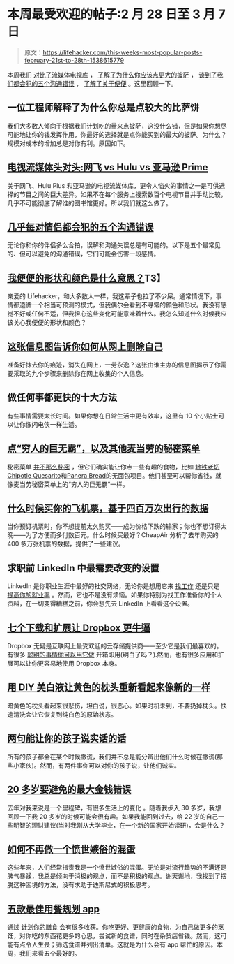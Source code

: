 # 本周最受欢迎的帖子:2 月 28 日至 3 月 7 日

> 原文：<https://lifehacker.com/this-weeks-most-popular-posts-february-21st-to-28th-1538615779>

本周我们 [对比了流媒体电视库](https://lifehacker.com/tv-streaming-head-to-head-netflix-vs-hulu-vs-amazon-pr-1536006625) ， [了解了为什么你应该点更大的披萨](http://lifehacker.com/an-engineer-explains-why-you-should-always-order-the-la-1532897984) ， [谈到了我们都会犯的五个沟通错误](http://lifehacker.com/five-communication-mistakes-almost-every-couple-makes-1535461741) ， [了解了关于便便](http://lifehacker.com/what-does-the-shape-and-color-of-my-poop-mean-1535648433) 。这里回顾一下。



## 一位工程师解释了为什么你总是点较大的比萨饼

我们大多数人倾向于根据我们计划吃的量来点披萨，这没什么错，但是如果你想尽可能地让你的钱发挥作用，你最好的选择就是点你能买到的最大的披萨。为什么？规模对成本的增加总是对你有利。原因如下。

## [电视流媒体头对头:网飞 vs Hulu vs 亚马逊 Prime](http://lifehacker.com/tv-streaming-head-to-head-netflix-vs-hulu-vs-amazon-pr-1536006625)

关于网飞、Hulu Plus 和亚马逊的电视流媒体库，更令人恼火的事情之一是可供选择的节目之间的巨大差异。如果不在每个服务上搜索数百个电视节目并手动比较，几乎不可能彻底了解谁的图书馆更好。所以我们就这么做了。

## [几乎每对情侣都会犯的五个沟通错误](http://lifehacker.com/five-communication-mistakes-almost-every-couple-makes-1535461741)

无论你和你的伴侣多么合拍，误解和沟通失误总是有可能的。以下是五个最常见的、但可以避免的沟通错误，它们可能会伤害一段感情。

## [我便便的形状和颜色是什么意思？](http://lifehacker.com/what-does-the-shape-and-color-of-my-poop-mean-1535648433)T3】

亲爱的 Lifehacker，和大多数人一样，我这辈子也拉了不少屎。通常情况下，事情都遵循一个相当可预测的模式，但我偶尔会看到不寻常的颜色和形状。我没有感觉不好或任何不适，但我担心这些变化可能意味着什么。我怎么知道什么时候我应该关心我便便的形状和颜色？

## [这张信息图告诉你如何从网上删除自己](http://lifehacker.com/this-infographic-shows-you-how-to-delete-yourself-from-1536935719)

准备好抹去你的痕迹，消失在网上，一劳永逸？这张由谁主办的信息图揭示了你需要采取的九个步骤来删除你在网上收集的个人信息。

## 做任何事都更快的十大方法

有些事情需要太长时间。如果你想在日常生活中更有效率，这里有 10 个小贴士可以让你像闪电侠一样生活。

## [点“穷人的巨无霸”，以及其他麦当劳的秘密菜单](http://lifehacker.com/order-the-poor-mans-big-mac-and-other-mcdonalds-secre-1533390319)

秘密菜单 [并不那么秘密](https://lifehacker.com/order-secret-menu-items-at-fast-food-chains-5350213) ，但它们确实能让你点一些有趣的食物，比如 [地铁老切](http://lifehacker.com/order-the-subway-old-cut-and-other-secret-menu-items-1506909136)[Chipotle Quesarito](http://lifehacker.com/order-a-quesarito-and-other-secret-chipotle-menu-items-1522443582)和[Panera Bread](https://lifehacker.com/order-bread-free-items-from-panera-breads-secret-menu-5986212)的无面包项目。他们甚至可以帮你省钱，就像麦当劳秘密菜单上的“穷人的巨无霸”一样。

## [什么时候买你的飞机票，基于四百万次出行的数据](http://lifehacker.com/when-to-buy-your-plane-ticket-based-on-data-from-four-1536163030)

当你预订机票时，你不想提前太久购买——成为价格下跌的输家；你也不想订得太晚——为了方便而多付数百元。什么时候买最好？CheapAir 分析了去年购买的 400 多万张机票的数据，提供了一些建议。

## 求职前 LinkedIn 中最需要改变的设置

LinkedIn 是你职业生涯中最好的社交网络，无论你是想用它来 [找工作](https://lifehacker.com/how-can-i-make-linkedin-more-useful-in-landing-a-job-1066870899) 还是只是 [提高你的就业率](http://lifehacker.com/how-to-use-linkedin-to-increase-your-hirability-5836507) 。然而，它也不是没有烦恼。如果你特别为找工作准备你的个人资料，在一切变得糟糕之前，你会想先去 LinkedIn 上看看这个设置。

## [七个下载和扩展让 Dropbox 更牛逼](http://lifehacker.com/seven-downloads-and-extensions-to-make-dropbox-even-mor-1533124676)

Dropbox 无疑是互联网上最受欢迎的云存储提供商——至少它是我们最喜欢的。有很多 [聪明的事情你可以用它做](http://lifehacker.com/top-10-clever-uses-for-dropbox-5933884) 开箱即用(明白了吗？).然而，也有很多应用和扩展可以让你更容易地使用 Dropbox 本身。

## [用 DIY 美白液让黄色的枕头重新看起来像新的一样](http://lifehacker.com/make-yellow-pillows-look-like-new-again-with-a-diy-whit-1536078093)

暗黄色的枕头看起来很悲伤，坦白说，很恶心。如果时机未到，不要扔掉枕头。快速清洗会让它恢复到纯白色的原始状态。

## [两句能让你的孩子说实话的话](http://lifehacker.com/two-sentences-that-will-get-your-kids-to-tell-the-truth-1537882085)

所有的孩子都会在某个时候撒谎，我们并不总是能分辨出他们什么时候在撒谎(那些小家伙)。然而，有两件事你可以对你的孩子说，让他们诚实。

## [20 多岁要避免的最大金钱错误](http://lifehacker.com/the-biggest-money-mistakes-to-avoid-in-your-20s-1536804874)

去年对我来说是一个里程碑，有很多生活上的变化 。随着我步入 30 多岁，我想回顾一下我 20 多岁的时候可能会很有趣。如果我能回到过去，给 22 岁的自己一些明智的理财建议(当时我刚从大学毕业，在一个新的国家开始读研)，会是什么？

## [如何不再做一个愤世嫉俗的混蛋](http://lifehacker.com/how-to-stop-being-a-cynical-asshole-1537302138)

这些年来，人们经常指责我是一个愤世嫉俗的混蛋。无论是对流行趋势的不满还是脾气暴躁，我总是倾向于消极的观点，而不是积极的观点。谢天谢地，我找到了摆脱这种困境的方法，没有求助于迪斯尼式的积极思考。

## [五款最佳用餐规划 app](http://lifehacker.com/five-best-meal-planning-apps-1533809184)

通过 [计划你的膳食](https://lifehacker.com/how-to-plan-your-weekly-meals-stress-free-30791921) 会有很多收获。你吃更好、更健康的食物，为自己做更多的烹饪，对你吃的东西花更多的心思，尝试新的食谱，同时在杂货店省钱。然而，这可能有点令人生畏；筛选食谱并列出清单。这就是为什么会有 app 帮忙的原因。本周，我们来看五个最好的。